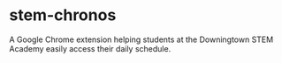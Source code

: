 # stem-chronos
A Google Chrome extension helping students at the Downingtown STEM Academy easily access their daily schedule.
